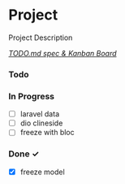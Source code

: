 # Project

Project Description

<em>[TODO.md spec & Kanban Board](https://bit.ly/3fCwKfM)</em>

### Todo


### In Progress

- [ ] laravel data  
- [ ] dio clineside  
- [ ] freeze with bloc  

### Done ✓

- [x] freeze model  

